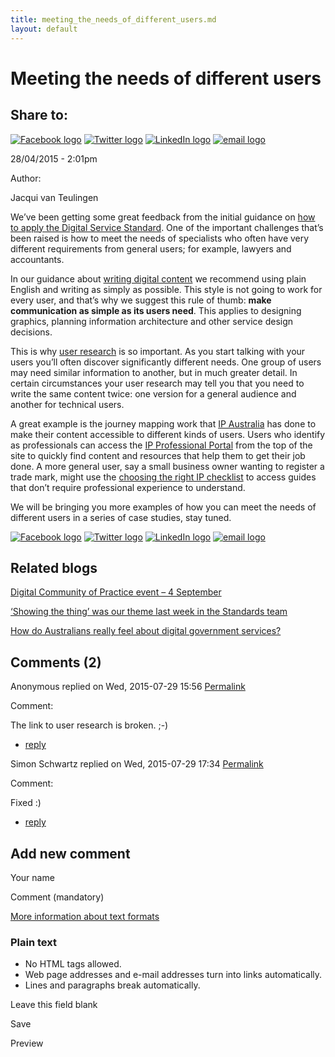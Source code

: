 ```yaml
---
title: meeting_the_needs_of_different_users.md
layout: default
---
```

Meeting the needs of different users
====================================

Share to:
---------

[![Facebook logo](https://www.dto.gov.au/profiles/govcms/modules/features/govcms_share_links/images/facebook.png)](http://www.facebook.com/sharer.php?u=https%3A//www.dto.gov.au/blog/meeting-needs-different-users&t=Meeting%20the%20needs%20of%20different%20users "Share on Facebook") [![Twitter logo](https://www.dto.gov.au/profiles/govcms/modules/features/govcms_share_links/images/twitter.png)](http://twitter.com/share?url=https%3A//www.dto.gov.au/blog/meeting-needs-different-users&text=Meeting%20the%20needs%20of%20different%20users "Share this on Twitter") [![LinkedIn logo](https://www.dto.gov.au/profiles/govcms/modules/features/govcms_share_links/images/linkedin.png)](http://www.linkedin.com/shareArticle?mini=true&url=https%3A//www.dto.gov.au/blog/meeting-needs-different-users&title=Meeting%20the%20needs%20of%20different%20users&summary=We%E2%80%99ve%20been%20getting%20some%20great%20feedback%20from%20the%20initial%20guidance%20on%20how%20to%20apply%20the%20Digital%20Service%20Standard.%20One%20of%20the%20important%20challenges%20that%E2%80%99s%20been%20raised%20is%20how%20to%20meet%20the%20needs%20of%20specialists%20who%20often%20have%20very%20different%20requirements%20from%20general%20users%3B%20for%20example%2C%20lawyers%20and%20accountants.&source=Digital%20Transformation%20Office "Publish this post to LinkedIn") [![email logo](https://www.dto.gov.au/profiles/govcms/modules/features/govcms_share_links/images/email.png)](mailto:?subject=Meeting%20the%20needs%20of%20different%20users&body=https%3A//www.dto.gov.au/blog/meeting-needs-different-users "Share via email")

28/04/2015 - 2:01pm

Author: 

Jacqui van Teulingen

We’ve been getting some great feedback from the initial guidance on [how to apply the Digital Service Standard](../digital_service_design_guide.md). One of the important challenges that’s been raised is how to meet the needs of specialists who often have very different requirements from general users; for example, lawyers and accountants.

In our guidance about [writing digital content](online_writing.md) we recommend using plain English and writing as simply as possible. This style is not going to work for every user, and that’s why we suggest this rule of thumb: **make communication as simple as its users need**. This applies to designing graphics, planning information architecture and other service design decisions.

This is why [user research](user_research.md) is so important. As you start talking with your users you’ll often discover significantly different needs. One group of users may need similar information to another, but in much greater detail. In certain circumstances your user research may tell you that you need to write the same content twice: one version for a general audience and another for technical users.

A great example is the journey mapping work that [IP Australia](http://www.ipaustralia.gov.au/) has done to make their content accessible to different kinds of users. Users who identify as professionals can access the [IP Professional Portal](http://www.ipaustralia.gov.au/ip-professional-portal/) from the top of the site to quickly find content and resources that help them to get their job done. A more general user, say a small business owner wanting to register a trade mark, might use the [choosing the right IP checklist](http://www.ipaustralia.gov.au/get-the-right-ip/choosing-the-right-ip/) to access guides that don’t require professional experience to understand.

We will be bringing you more examples of how you can meet the needs of different users in a series of case studies, stay tuned. 

[![Facebook logo](https://www.dto.gov.au/profiles/govcms/modules/features/govcms_share_links/images/facebook.png)](http://www.facebook.com/sharer.php?u=https%3A//www.dto.gov.au/blog/meeting-needs-different-users&t=Meeting%20the%20needs%20of%20different%20users "Share on Facebook") [![Twitter logo](https://www.dto.gov.au/profiles/govcms/modules/features/govcms_share_links/images/twitter.png)](http://twitter.com/share?url=https%3A//www.dto.gov.au/blog/meeting-needs-different-users&text=Meeting%20the%20needs%20of%20different%20users "Share this on Twitter") [![LinkedIn logo](https://www.dto.gov.au/profiles/govcms/modules/features/govcms_share_links/images/linkedin.png)](http://www.linkedin.com/shareArticle?mini=true&url=https%3A//www.dto.gov.au/blog/meeting-needs-different-users&title=Meeting%20the%20needs%20of%20different%20users&summary=We%E2%80%99ve%20been%20getting%20some%20great%20feedback%20from%20the%20initial%20guidance%20on%20how%20to%20apply%20the%20Digital%20Service%20Standard.%20One%20of%20the%20important%20challenges%20that%E2%80%99s%20been%20raised%20is%20how%20to%20meet%20the%20needs%20of%20specialists%20who%20often%20have%20very%20different%20requirements%20from%20general%20users%3B%20for%20example%2C%20lawyers%20and%20accountants.&source=Digital%20Transformation%20Office "Publish this post to LinkedIn") [![email logo](https://www.dto.gov.au/profiles/govcms/modules/features/govcms_share_links/images/email.png)](mailto:?subject=Meeting%20the%20needs%20of%20different%20users&body=https%3A//www.dto.gov.au/blog/meeting-needs-different-users "Share via email")

Related blogs
-------------

[Digital Community of Practice event – 4 September](digital_community_of_practice_event_4_september.md)

[‘Showing the thing’ was our theme last week in the Standards team](showing_the_thing_was_our_theme_last_week_in_the_standards_team.md)

[How do Australians really feel about digital government services?](how_do_australians_really_feel_about_digital_government_services.md)

Comments (2)
------------

Anonymous replied on Wed, 2015-07-29 15:56 [Permalink](../comment/1306.html#comment-1306)

Comment: 

The link to user research is broken. ;-)

-   [reply](https://www.dto.gov.au/comment/reply/676/1306)

Simon Schwartz replied on Wed, 2015-07-29 17:34 [Permalink](../comment/1311.html#comment-1311)

Comment: 

Fixed :)

-   [reply](https://www.dto.gov.au/comment/reply/676/1311)

Add new comment
---------------

Your name

Comment (mandatory)

[More information about text formats](../filter/tips.html)

### Plain text

-   No HTML tags allowed.
-   Web page addresses and e-mail addresses turn into links automatically.
-   Lines and paragraphs break automatically.

Leave this field blank

Save

Preview

